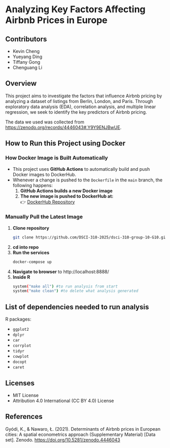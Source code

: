 # Analyzing Key Factors Affecting Airbnb Prices in Europe

## Contributors

- Kevin Cheng
- Yueyang Ding
- Tiffany Gong
- Chenguang Li

## Overview

This project aims to investigate the factors that influence Airbnb pricing by analyzing a dataset of listings from Berlin, London, and Paris. Through exploratory data analysis (EDA), correlation analysis, and multiple linear regression, we seek to identify the key predictors of Airbnb pricing.

The data we used was collected from <https://zenodo.org/records/4446043#.Y9Y9ENJBwUE>.

## How to Run this Project using Docker
### How Docker Image is Built Automatically
- This project uses **GitHub Actions** to automatically build and push Docker images to DockerHub.
- Whenever a change is pushed to the `Dockerfile` in the `main` branch, the following happens:
  1. **GitHub Actions builds a new Docker image**
  2. **The new image is pushed to DockerHub at:**  
     👉 [DockerHub Repository](https://hub.docker.com/r/dscidyy/dsci310_project)
### Manually Pull the Latest Image
1. **Clone repository**
   ```sh
   git clone https://github.com/DSCI-310-2025/dsci-310-group-10-G10.git
2. **cd into repo**
3. **Run the services**
   ```sh
   docker-compose up
4. **Navigate to browser**
  to http://localhost:8888/
4. **Inside R**
   ```sh
   system("make all") #to run analysis from start
   system("make clean") #to delete what analysis generated

## List of dependencies needed to run analysis

R packages:
- `ggplot2`
- `dplyr`
- `car`
- `corrplot`
- `tidyr`
- `cowplot`
- `docopt`
- `caret`

## Licenses

- MIT License
- Attribution 4.0 International (CC BY 4.0) License

## References

Gyódi, K., & Nawaro, Ł. (2021). Determinants of Airbnb prices in European cities: A spatial econometrics approach (Supplementary Material) [Data set]. Zenodo. https://doi.org/10.5281/zenodo.4446043

